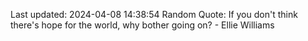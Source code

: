 Last updated: 2024-04-08 14:38:54
Random Quote: If you don't think there's hope for the world, why bother going on? - Ellie Williams